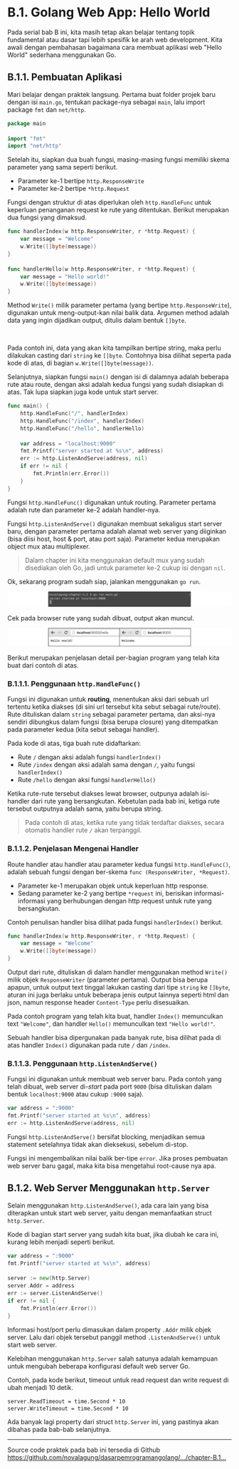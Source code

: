 # B.1. Golang Web App: Hello World

Pada serial bab B ini, kita masih tetap akan belajar tentang topik fundamental atau dasar tapi lebih spesifik ke arah web development. Kita awali dengan pembahasan bagaimana cara membuat aplikasi web "Hello World" sederhana menggunakan Go.

## B.1.1. Pembuatan Aplikasi

Mari belajar dengan praktek langsung. Pertama buat folder projek baru dengan isi `main.go`, tentukan package-nya sebagai `main`, lalu import package `fmt` dan `net/http`.

```go
package main

import "fmt"
import "net/http"
```

Setelah itu, siapkan dua buah fungsi, masing-masing fungsi memiliki skema parameter yang sama seperti berikut.

 - Parameter ke-1 bertipe `http.ResponseWrite`
 - Parameter ke-2 bertipe `*http.Request`

Fungsi dengan struktur di atas diperlukan oleh `http.HandleFunc` untuk keperluan penanganan request ke rute yang ditentukan. Berikut merupakan dua fungsi yang dimaksud.

```go
func handlerIndex(w http.ResponseWriter, r *http.Request) {
    var message = "Welcome"
    w.Write([]byte(message))
}

func handlerHello(w http.ResponseWriter, r *http.Request) {
    var message = "Hello world!"
    w.Write([]byte(message))
}
```

Method `Write()` milik parameter pertama (yang bertipe `http.ResponseWrite`), digunakan untuk meng-output-kan nilai balik data. Argumen method adalah data yang ingin dijadikan output, ditulis dalam bentuk `[]byte`. 

<div id="ads">&nbsp;</div>

Pada contoh ini, data yang akan kita tampilkan bertipe string, maka perlu dilakukan casting dari `string` ke `[]byte`. Contohnya bisa dilihat seperta pada kode di atas, di bagian `w.Write([]byte(message))`.

Selanjutnya, siapkan fungsi `main()` dengan isi di dalamnya adalah beberapa rute atau route, dengan aksi adalah kedua fungsi yang sudah disiapkan di atas. Tak lupa siapkan juga kode untuk start server.

```go
func main() {
    http.HandleFunc("/", handlerIndex)
    http.HandleFunc("/index", handlerIndex)
    http.HandleFunc("/hello", handlerHello)

    var address = "localhost:9000"
    fmt.Printf("server started at %s\n", address)
    err := http.ListenAndServe(address, nil)
    if err != nil {
        fmt.Println(err.Error())
    }
}
```

Fungsi `http.HandleFunc()` digunakan untuk routing. Parameter pertama adalah rute dan parameter ke-2 adalah handler-nya.

Fungsi `http.ListenAndServe()` digunakan membuat sekaligus start server baru, dengan parameter pertama adalah alamat web server yang diiginkan (bisa diisi host, host & port, atau port saja). Parameter kedua merupakan object mux atau multiplexer. 

> Dalam chapter ini kita menggunakan default mux yang sudah disediakan oleh Go, jadi untuk parameter ke-2 cukup isi dengan `nil`.

Ok, sekarang program sudah siap, jalankan menggunakan `go run`.

![Jalankan program](images/B.1_1_start_server.png)

Cek pada browser rute yang sudah dibuat, output akan muncul.

![Mengakses aplikasi web](images/B.1_2_browse.png)

Berikut merupakan penjelasan detail per-bagian program yang telah kita buat dari contoh di atas.

### B.1.1.1. Penggunaan `http.HandleFunc()`

Fungsi ini digunakan untuk **routing**, menentukan aksi dari sebuah url tertentu ketika diakses (di sini url tersebut kita sebut sebagai rute/route). Rute dituliskan dalam `string` sebagai parameter pertama, dan aksi-nya sendiri dibungkus dalam fungsi (bisa berupa closure) yang ditempatkan pada parameter kedua (kita sebut sebagai handler).

Pada kode di atas, tiga buah rute didaftarkan:

 - Rute `/` dengan aksi adalah fungsi `handlerIndex()`
 - Rute `/index` dengan aksi adalah sama dengan `/`, yaitu fungsi `handlerIndex()`
 - Rute `/hello` dengan aksi fungsi `handlerHello()`

Ketika rute-rute tersebut diakses lewat browser, outpunya adalah isi-handler dari rute yang bersangkutan. Kebetulan pada bab ini, ketiga rute tersebut outputnya adalah sama, yaitu berupa string.

> Pada contoh di atas, ketika rute yang tidak terdaftar diakses, secara otomatis handler rute `/` akan terpanggil.

### B.1.1.2. Penjelasan Mengenai **Handler**

Route handler atau handler atau parameter kedua fungsi `http.HandleFunc()`, adalah sebuah fungsi dengan ber-skema `func (ResponseWriter, *Request)`. 

 - Parameter ke-1 merupakan objek untuk keperluan http response.
 - Sedang parameter ke-2 yang bertipe `*request` ini, berisikan informasi-informasi yang berhubungan dengan http request untuk rute yang bersangkutan. 

Contoh penulisan handler bisa dilihat pada fungsi `handlerIndex()` berikut.

```go
func handlerIndex(w http.ResponseWriter, r *http.Request) {
    var message = "Welcome"
    w.Write([]byte(message))
}
```

Output dari rute, dituliskan di dalam handler menggunakan method `Write()` milik objek `ResponseWriter` (parameter pertama). Output bisa berupa apapun, untuk output text tinggal lakukan casting dari tipe `string` ke `[]byte`, aturan ini juga berlaku untuk beberapa jenis output lainnya seperti html dan json, namun response header `Content-Type` perlu disesuaikan.

Pada contoh program yang telah kita buat, handler `Index()` memunculkan text `"Welcome"`, dan handler `Hello()` memunculkan text `"Hello world!"`.

Sebuah handler bisa dipergunakan pada banyak rute, bisa dilihat pada di atas handler `Index()` digunakan pada rute `/` dan `/index`.

### B.1.1.3. Penggunaan `http.ListenAndServe()`

Fungsi ini digunakan untuk membuat web server baru. Pada contoh yang telah dibuat, web server di-*start* pada port `9000` (bisa dituliskan dalam bentuk `localhost:9000` atau cukup `:9000` saja).

```go
var address = ":9000"
fmt.Printf("server started at %s\n", address)
err := http.ListenAndServe(address, nil)
```

Fungsi `http.ListenAndServe()` bersifat blocking, menjadikan semua statement setelahnya tidak akan dieksekusi, sebelum di-stop.

Fungsi ini mengembalikan nilai balik ber-tipe `error`. Jika proses pembuatan web server baru gagal, maka kita bisa mengetahui root-cause nya apa.

## B.1.2. Web Server Menggunakan `http.Server`

Selain menggunakan `http.ListenAndServe()`, ada cara lain yang bisa diterapkan untuk start web server, yaitu dengan memanfaatkan struct `http.Server`.

Kode di bagian start server yang sudah kita buat, jika diubah ke cara ini, kurang lebih menjadi seperti berikut.

```go
var address = ":9000"
fmt.Printf("server started at %s\n", address)

server := new(http.Server)
server.Addr = address
err := server.ListenAndServe()
if err != nil {
    fmt.Println(err.Error())
}
```

Informasi host/port perlu dimasukan dalam property `.Addr` milik objek server. Lalu dari objek tersebut panggil method `.ListenAndServe()` untuk start web server.

Kelebihan menggunakan `http.Server` salah satunya adalah kemampuan untuk mengubah beberapa konfigurasi default web server Go. 

Contoh, pada kode berikut, timeout untuk read request dan write request di ubah menjadi 10 detik.

```
server.ReadTimeout = time.Second * 10
server.WriteTimeout = time.Second * 10
```

Ada banyak lagi property dari struct `http.Server` ini, yang pastinya akan dibahas pada bab-bab selanjutnya.

---

<div class="source-code-link">
    <div class="source-code-link-message">Source code praktek pada bab ini tersedia di Github</div>
    <a href="https://github.com/novalagung/dasarpemrogramangolang/tree/master/chapter-B.1-golang-web-hello-world">https://github.com/novalagung/dasarpemrogramangolang/.../chapter-B.1...</a>
</div>
